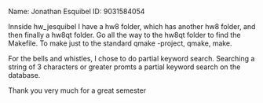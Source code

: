 Name: Jonathan Esquibel
ID: 9031584054

Innside hw_jesquibel I have a hw8 folder, which has another hw8 folder, and then finally a hw8qt folder. Go all the way to the hw8qt folder to find the Makefile. To make just to the standard qmake -project, qmake, make.

For the bells and whistles, I chose to do partial keyword search. Searching a string of 3 characters or greater promts a partial keyword search on the database.

Thank you very much for a great semester